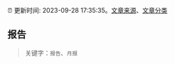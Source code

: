:alarm_clock: 更新时间: 2023-09-28 17:35:35。[文章来源](/README.md)、[文章分类](/TAGS.md)

## 报告


> 关键字：`报告`、`月报`



